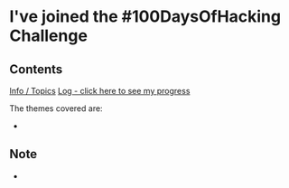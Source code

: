 # I've joined the #100DaysOfHacking Challenge

## Contents
 [Info / Topics](README.md)
 [Log - click here to see my progress](log.md)

The themes covered are:

* 

## Note

* 

